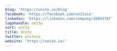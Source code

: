 ```yaml
---
blog: 'https://unito.io/blog'
facebook: 'https://facebook.com/unitoio'
linkedin: 'https://linkedin.com/company/10043747'
logohandle: unito
sort: unito
title: Unito
twitter: unitoio
website: 'https://unito.io/'
---
```

